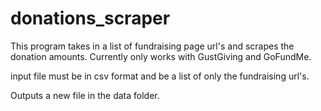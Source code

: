 # donations_scraper
 
This program takes in a list of fundraising page url's and scrapes the donation amounts. Currently only works with GustGiving and GoFundMe.

input file must be in csv format and be a list of only the fundraising url's.

Outputs a new file in the data folder.